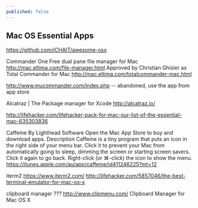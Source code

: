 ```yaml
---
published: false
---
```


## Mac OS Essential Apps

https://github.com/iCHAIT/awesome-osx

Commander One
Free dual pane file manager for Mac
http://mac.eltima.com/file-manager.html
Approved by Christian Ghisler as Total Commander for Mac
http://mac.eltima.com/totalcommander-mac.html


http://www.mucommander.com/index.php -- abandoned, use the app from app store

Alcatraz | The Package manager for Xcode
http://alcatraz.io/





http://lifehacker.com/lifehacker-pack-for-mac-our-list-of-the-essential-mac-635303836


Caffeine
By Lighthead Software
Open the Mac App Store to buy and download apps.
Description
Caffeine is a tiny program that puts an icon in the right side of your menu bar. Click it to prevent your Mac from automatically going to sleep, dimming the screen or starting screen savers. Click it again to go back. Right-click (or ⌘-click) the icon to show the menu.
https://itunes.apple.com/au/app/caffeine/id411246225?mt=12

iterm2
https://www.iterm2.com/
http://lifehacker.com/5857046/the-best-terminal-emulator-for-mac-os-x

clipboard manager ???
http://www.clipmenu.com/ Clipboard Manager for Mac OS X
